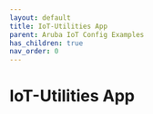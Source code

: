 ```yaml
---
layout: default
title: IoT-Utilities App
parent: Aruba IoT Config Examples
has_children: true
nav_order: 0
---
```


# IoT-Utilities App